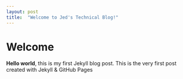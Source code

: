 ```yaml
---
layout: post
title:  "Welcome to Jed's Technical Blog!"
---
```


# Welcome

**Hello world**, this is my first Jekyll blog post. This is the very first post created with Jekyll & GitHub Pages